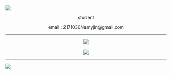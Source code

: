 <img src="https://capsule-render.vercel.app/api?type=waving&color=ffffff&height=150&section=header&text=Introduction&fontColor=000000&fontSize=60" />
<div align="center">
<p> student </p> 
<p> email : 2171030Namyjin@gmail.com </p> 
<hr>
<img src="https://github-readme-stats.vercel.app/api/top-langs/?username=eugineee123&layout=compact&bg_color=000000&text_color=B041FF"><br><br>
<img src="https://github-readme-stats.vercel.app/api?username=eugineee123&show_icons=true&bg_color=000000&text_color=B041FF">
</div>
<hr>
<img src="https://capsule-render.vercel.app/api?type=waving&color=ffffff&height=150&section=footer" />
<!--
**Hoonggildong/Hoonggildong** is a ✨ _special_ ✨ repository because its `README.md` (this file) appears on your GitHub profile.

Here are some ideas to get you started:

- 🔭 I’m currently working on ...
- 🌱 I’m currently learning ...
- 👯 I’m looking to collaborate on ...
- 🤔 I’m looking for help with ...
- 💬 Ask me about ...
- 📫 How to reach me: ...
- 😄 Pronouns: ...
- ⚡ Fun fact: ...
-->
